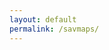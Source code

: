```yaml
---
layout: default
permalink: /savmaps/
---
```

<div data-paperform-id="hfnsbl78"></div><script>(function() {var script = document.createElement('script'); script.src = "https://paperform.co/__embed"; document.body.appendChild(script); })()</script>